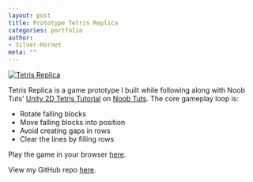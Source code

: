 ```yaml
---
layout: post
title: Prototype Tetris Replica
categories: portfolio
author:
- Silver-Hornet
meta: ""
---
```


[![Tetris Replica]({{site.url}}/tetris-replica.png)](https://play.unity.com/mg/other/tetris-replica-from-noob-tuts-unity-2d-tetris-tutorial)

Tetris Replica is a game prototype I built while following along with Noob Tuts’ [Unity 2D Tetris Tutorial](https://www.noobtuts.com/unity/2d-tetris-game) on [Noob Tuts](https://www.noobtuts.com/). The core gameplay loop is:

- Rotate falling blocks
- Move falling blocks into position
- Avoid creating gaps in rows
- Clear the lines by filling rows

Play the game in your browser [here](https://play.unity.com/mg/other/tetris-replica-from-noob-tuts-unity-2d-tetris-tutorial).

View my GitHub repo [here](https://github.com/silver-hornet/noobtuts-tetris-replica).